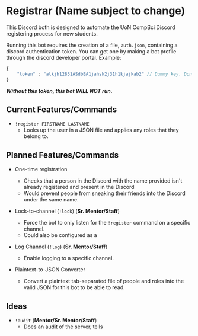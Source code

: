 # Registrar (Name subject to change)

This Discord both is designed to automate the UoN CompSci Discord registering
process for new students.

Running this bot requires the creation of a file, `auth.json`, containing a
discord authentication token. You can get one by making a bot profile through
the discord developer portal. Example:

```javascript
{
	"token" : "alkjh12831ASdbBA1jahsk2j31h1kjajkab2" // Dummy key. Don't try it ;P
}
```

_**Without this token, this bot WILL NOT run.**_

## Current Features/Commands

* `!register FIRSTNAME LASTNAME`
	* Looks up the user in a JSON file and applies any roles that they belong
	  to.

## Planned Features/Commands

* One-time registration
	* Checks that a person in the Discord with the name provided isn't already
	  registered and present in the Discord
	* Would prevent people from sneaking their friends into the Discord under
	  the same name.

* Lock-to-channel (`!lock`) (**Sr. Mentor/Staff**)
	* Force the bot to only listen for the `!register` command on a specific
	  channel.
	* Could also be configured as a

* Log Channel (`!log`) (**Sr. Mentor/Staff**)
	* Enable logging to a specific channel.

* Plaintext-to-JSON Converter
	* Convert a plaintext tab-separated file of people and roles into the valid
	  JSON for this bot to be able to read.

## Ideas

* `!audit` (**Mentor/Sr. Mentor/Staff**)
	* Does an audit of the server, tells
